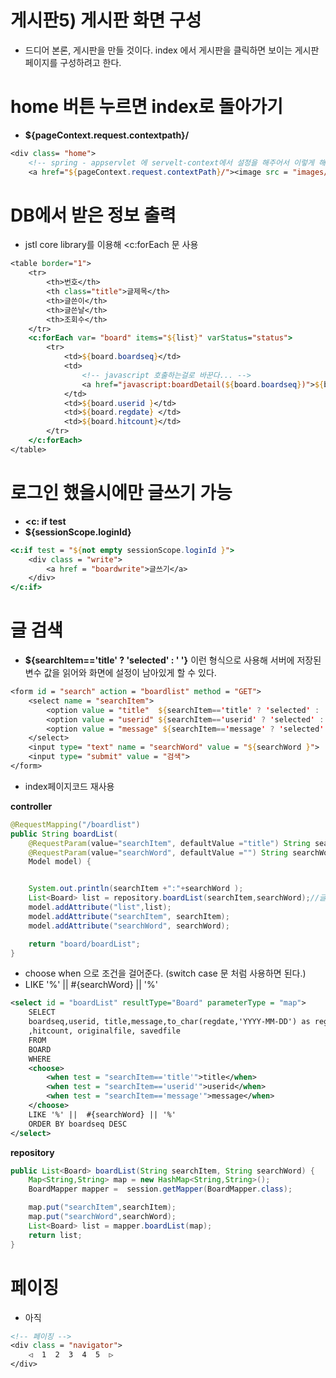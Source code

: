 # 게시판5) 게시판 화면 구성

- 드디어 본론, 게시판을 만들 것이다. index 에서 게시판을 클릭하면 보이는 게시판 페이지를 구성하려고 한다.

# home 버튼 누르면 index로 돌아가기

- **${pageContext.request.contextpath}/**

```jsp
<div class= "home">
    <!-- spring - appservlet 에 servelt-context에서 설정을 해주어서 이렇게 해줄 수 있다. -->
    <a href="${pageContext.request.contextPath}/"><image src = "images/home.jpg" style = "width : 30px; height : 30px;"></a></div>
```

# DB에서 받은 정보 출력

- jstl core library를 이용해 &lt;c:forEach 문 사용

```jsp
<table border="1">
    <tr>
        <th>번호</th>
        <th class="title">글제목</th>
        <th>글쓴이</th>
        <th>글쓴날</th>
        <th>조회수</th>
    </tr>
    <c:forEach var= "board" items="${list}" varStatus="status">
        <tr>
            <td>${board.boardseq}</td>
            <td>
                <!-- javascript 호출하는걸로 바꾼다... -->
                <a href="javascript:boardDetail(${board.boardseq})">${board.title}</a>
            </td>
            <td>${board.userid }</td>
            <td>${board.regdate} </td>
            <td>${board.hitcount}</td>
        </tr>
    </c:forEach>
</table>
```

# 로그인 했을시에만 글쓰기 가능

- **&lt;c: if test** 
- **${sessionScope.loginId}**

```jsp
<c:if test = "${not empty sessionScope.loginId }">
    <div class = "write">
        <a href = "boardwrite">글쓰기</a>
    </div>
</c:if>
```

# 글 검색

- **${searchItem=='title' ? 'selected' : ' '}** 이런 형식으로 사용해 서버에 저장된 변수 값을 읽어와 화면에 설정이 남아있게 할 수 있다.

```jsp
<form id = "search" action = "boardlist" method = "GET">
    <select name = "searchItem">
        <option value = "title"  ${searchItem=='title' ? 'selected' : ' '}>제목</option>
        <option value = "userid" ${searchItem=='userid' ? 'selected' : ' ' }>작성자 </option>
        <option value = "message" ${searchItem=='message' ? 'selected' : ' '}>글내용 </option>
    </select>
    <input type= "text" name = "searchWord" value = "${searchWord }">
    <input type= "submit" value = "검색">
</form>
```

- index페이지코드 재사용

**controller**

```java
@RequestMapping("/boardlist")
public String boardList(
    @RequestParam(value="searchItem", defaultValue ="title") String searchItem, 
    @RequestParam(value="searchWord", defaultValue ="") String searchWord,
    Model model) {


    System.out.println(searchItem +":"+searchWord );
    List<Board> list = repository.boardList(searchItem,searchWord);//글 목록 조회
    model.addAttribute("list",list);
    model.addAttribute("searchItem", searchItem);
    model.addAttribute("searchWord", searchWord);

    return "board/boardList";
}
```

- choose when 으로 조건을 걸어준다. (switch case 문 처럼 사용하면 된다.)
- LIKE '%' ||  #{searchWord} || '%'

```xml
<select id = "boardList" resultType="Board" parameterType = "map">
    SELECT 
    boardseq,userid, title,message,to_char(regdate,'YYYY-MM-DD') as regdate
    ,hitcount, originalfile, savedfile
    FROM 
    BOARD
    WHERE
    <choose>
        <when test = "searchItem=='title'">title</when>
        <when test = "searchItem=='userid'">userid</when>
        <when test = "searchItem=='message'">message</when>
    </choose>
    LIKE '%' ||  #{searchWord} || '%'
    ORDER BY boardseq DESC
</select>
```



**repository**

```java
public List<Board> boardList(String searchItem, String searchWord) {
    Map<String,String> map = new HashMap<String,String>();
    BoardMapper mapper =  session.getMapper(BoardMapper.class);

    map.put("searchItem",searchItem);
    map.put("searchWord",searchWord);
    List<Board> list = mapper.boardList(map);
    return list;
}
```



# 페이징

- 아직

```jsp
<!-- 페이징 -->
<div class = "navigator">
    ◁  1  2  3  4  5  ▷
</div>
```

